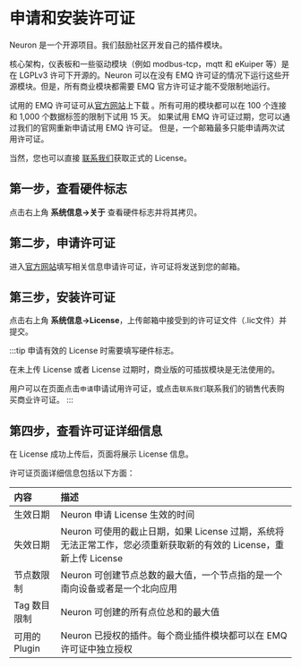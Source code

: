 # 申请和安装许可证

Neuron 是一个开源项目。我们鼓励社区开发自己的插件模块。

核心架构，仪表板和一些驱动模块（例如 modbus-tcp，mqtt 和 eKuiper 等）是在 LGPLv3 许可下开源的。Neuron 可以在没有 EMQ 许可证的情况下运行这些开源模块。但是，所有商业模块都需要 EMQ 官方许可证才能不受限制地运行。

试用的 EMQ 许可证可从[官方网站](https://www.emqx.com/zh/apply-licenses/neuron)上下载 。所有可用的模块都可以在 100 个连接和 1,000 个数据标签的限制下试用 15 天。 如果试用 EMQ 许可证过期，您可以通过我们的官网重新申请试用 EMQ 许可证。 但是，一个邮箱最多只能申请两次试用许可证。

当然，您也可以直接 [联系我们](https://www.emqx.com/zh/contact?product=neuron)获取正式的 License。

## 第一步，查看硬件标志

点击右上角 **系统信息->关于** 查看硬件标志并将其拷贝。

## 第二步，申请许可证

进入[官方网站](https://www.emqx.com/zh/apply-licenses/neuron)填写相关信息申请许可证，许可证将发送到您的邮箱。

## 第三步，安装许可证

点击右上角 **系统信息->License**，上传邮箱中接受到的许可证文件（.lic文件）并提交。

:::tip
申请有效的 License 时需要填写硬件标志。

在未上传 License 或者 License 过期时，商业版的可插拔模块是无法使用的。

用户可以在页面点击`申请`申请试用许可证，或点击`联系我们`联系我们的销售代表购买商业许可证。
:::

## 第四步，查看许可证详细信息

在 License 成功上传后，页面将展示 License 信息。

许可证页面详细信息包括以下方面：

|内容|描述|
| :----------- | :----------------------------------- | 
| 生效日期 | Neuron 申请 License 生效的时间 |
| 失效日期 | Neuron 可使用的截止日期，如果 License 过期，系统将无法正常工作，您必须重新获取新的有效的 License，重新上传 License |
| 节点数限制 | Neuron 可创建节点总数的最大值，一个节点指的是一个南向设备或者是一个北向应用 |
| Tag 数目限制 | Neuron 可创建的所有点位总和的最大值 |
| 可用的 Plugin | Neuron 已授权的插件。每个商业插件模块都可以在 EMQ 许可证中独立授权 |
